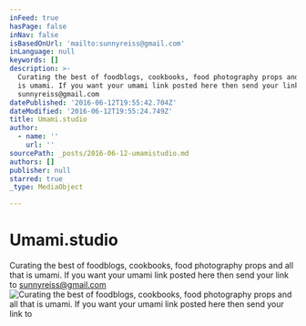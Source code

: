 ```yaml
---
inFeed: true
hasPage: false
inNav: false
isBasedOnUrl: 'mailto:sunnyreiss@gmail.com'
inLanguage: null
keywords: []
description: >-
  Curating the best of foodblogs, cookbooks, food photography props and all that
  is umami. If you want your umami link posted here then send your link to
  sunnyreiss@gmail.com
datePublished: '2016-06-12T19:55:42.704Z'
dateModified: '2016-06-12T19:55:24.749Z'
title: Umami.studio
author:
  - name: ''
    url: ''
sourcePath: _posts/2016-06-12-umamistudio.md
authors: []
publisher: null
starred: true
_type: MediaObject

---
```

# Umami.studio

Curating the best of foodblogs, cookbooks, food photography props and all that is umami. If you want your umami link posted here then send your link to sunnyreiss@gmail.com
![Curating the best of foodblogs, cookbooks, food photography props and all that is umami. If you want your umami link posted here then send your link to](https://the-grid-user-content.s3-us-west-2.amazonaws.com/412b284f-a6a2-4ca3-b79b-45e9555f1044.jpg)